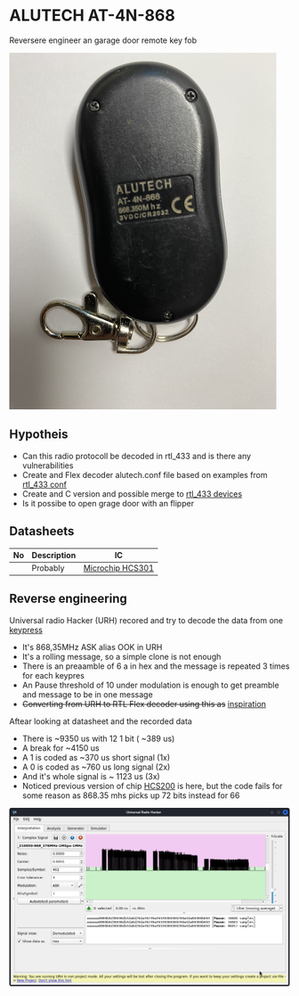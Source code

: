 # ALUTECH AT-4N-868
Reversere engineer an garage door remote key fob 

![AT-4N-868](AT_4N_868.png) 


## Hypotheis
* Can this radio protocoll be decoded in rtl_433 and is there any vulnerabilities 
* Create and Flex decoder alutech.conf file based on examples from [rtl_433 conf](https://github.com/merbanan/rtl_433/tree/master/conf)
* Create and C version and possible merge to [rtl_433 devices](https://github.com/merbanan/rtl_433/tree/master/src/devices)
* Is it possibe to open grage door with an flipper

## Datasheets 
| No       | Description | IC           |
| ---      | ---         |---           |
|        | Probably         | [Microchip HCS301](https://ww1.microchip.com/downloads/aemDocuments/documents/MCU08/ProductDocuments/DataSheets/21143C.pdf)  |

## Reverse engineering
Universal radio Hacker (URH) recored and try to decode the data from one [keypress](urh_alutech.complex16s) 
* It's 868,35MHz ASK alias OOK in URH 
* It's a rolling message, so a simple clone is not enough 
* There is an preaamble of 6 a in hex and the message is repeated 3 times for each keypres
* An Pause threshold of 10 under modulation is enough to get preamble and message to be in one message
* ~~Converting from URH to RTL Flex decoder using this as~~ [inspiration](https://github.com/klohner/klohner.github.io/blob/master/SDR/Decoding/Example_2019-01-24/README.md)

Aftear looking at datasheet and the recorded data
* There is ~9350 us with 12 1 bit ( ~389 us)
* A break for ~4150 us
* A 1 is coded as ~370 us short signal (1x)
* A 0 is coded as ~760 us long signal (2x)
* And it's whole signal is ~ 1123 us  (3x)
* Noticed previous version of chip [HCS200](https://github.com/merbanan/rtl_433/blob/master/src/devices/hcs200.c) is here, but the code fails for some reason as 868.35 mhs picks up 72 bits instead for 66

![AT-4N-868](urh_AT_4N_868.png)
